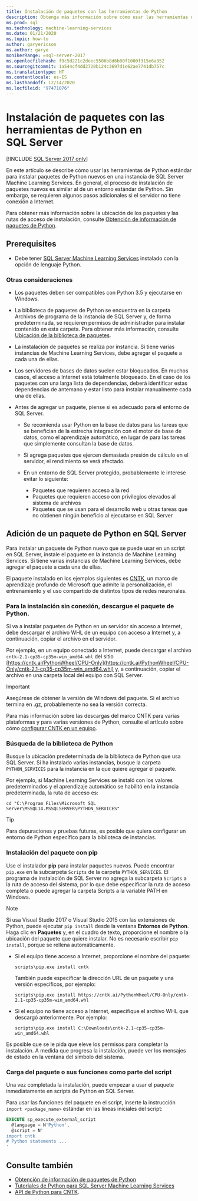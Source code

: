 ```yaml
---
title: Instalación de paquetes con las herramientas de Python
description: Obtenga más información sobre cómo usar las herramientas de Python estándar para instalar paquetes de Python nuevos en una instancia de SQL Server Machine Learning Services.
ms.prod: sql
ms.technology: machine-learning-services
ms.date: 01/21/2020
ms.topic: how-to
author: garyericson
ms.author: garye
monikerRange: =sql-server-2017
ms.openlocfilehash: f9c5d221c2deec5506b8d6b80f1000f315e6a352
ms.sourcegitcommit: 1a544cf4dd2720b124c3697d1e62ae7741db757c
ms.translationtype: HT
ms.contentlocale: es-ES
ms.lasthandoff: 12/14/2020
ms.locfileid: "97471076"
---
```

# <a name="install-packages-with-python-tools-on-sql-server"></a>Instalación de paquetes con las herramientas de Python en SQL Server
[!INCLUDE [SQL Server 2017 only](../../includes/applies-to-version/sqlserver2017-only.md)]

En este artículo se describe cómo usar las herramientas de Python estándar para instalar paquetes de Python nuevos en una instancia de SQL Server Machine Learning Services. En general, el proceso de instalación de paquetes nuevos es similar al de un entorno estándar de Python. Sin embargo, se requieren algunos pasos adicionales si el servidor no tiene conexión a Internet.

Para obtener más información sobre la ubicación de los paquetes y las rutas de acceso de instalación, consulte [Obtención de información de paquetes de Python](python-package-information.md).

## <a name="prerequisites"></a>Prerequisites

+ Debe tener [SQL Server Machine Learning Services](../install/sql-machine-learning-services-windows-install.md) instalado con la opción de lenguaje Python.

### <a name="other-considerations"></a>Otras consideraciones

+ Los paquetes deben ser compatibles con Python 3.5 y ejecutarse en Windows.

+ La biblioteca de paquetes de Python se encuentra en la carpeta Archivos de programa de la instancia de SQL Server y, de forma predeterminada, se requieren permisos de administrador para instalar contenido en esta carpeta. Para obtener más información, consulte [Ubicación de la biblioteca de paquetes](../package-management/python-package-information.md#default-python-library-location).

+ La instalación de paquetes se realiza por instancia. Si tiene varias instancias de Machine Learning Services, debe agregar el paquete a cada una de ellas.

+ Los servidores de bases de datos suelen estar bloqueados. En muchos casos, el acceso a Internet está totalmente bloqueado. En el caso de los paquetes con una larga lista de dependencias, deberá identificar estas dependencias de antemano y estar listo para instalar manualmente cada una de ellas.

+ Antes de agregar un paquete, piense si es adecuado para el entorno de SQL Server.

  + Se recomienda usar Python en la base de datos para las tareas que se benefician de la estrecha integración con el motor de base de datos, como el aprendizaje automático, en lugar de para las tareas que simplemente consultan la base de datos.

  + Si agrega paquetes que ejercen demasiada presión de cálculo en el servidor, el rendimiento se verá afectado.

  + En un entorno de SQL Server protegido, probablemente le interese evitar lo siguiente:
    + Paquetes que requieren acceso a la red
    + Paquetes que requieren acceso con privilegios elevados al sistema de archivos
    + Paquetes que se usan para el desarrollo web u otras tareas que no obtienen ningún beneficio al ejecutarse en SQL Server

## <a name="add-a-python-package-on-sql-server"></a>Adición de un paquete de Python en SQL Server

Para instalar un paquete de Python nuevo que se puede usar en un script en SQL Server, instale el paquete en la instancia de Machine Learning Services. Si tiene varias instancias de Machine Learning Services, debe agregar el paquete a cada una de ellas.

El paquete instalado en los ejemplos siguientes es [CNTK](/cognitive-toolkit/), un marco de aprendizaje profundo de Microsoft que admite la personalización, el entrenamiento y el uso compartido de distintos tipos de redes neuronales.

### <a name="for-offline-install-download-the-python-package"></a>Para la instalación sin conexión, descargue el paquete de Python.

Si va a instalar paquetes de Python en un servidor sin acceso a Internet, debe descargar el archivo WHL de un equipo con acceso a Internet y, a continuación, copiar el archivo en el servidor.

Por ejemplo, en un equipo conectado a Internet, puede descargar el archivo `cntk-2.1-cp35-cp35m-win_amd64.whl` del sitio [https://cntk.ai/PythonWheel/CPU-Only](https://cntk.ai/PythonWheel/CPU-Only/cntk-2.1-cp35-cp35m-win_amd64.whl) y, a continuación, copiar el archivo en una carpeta local del equipo con SQL Server.

> [!IMPORTANT]
> Asegúrese de obtener la versión de Windows del paquete. Si el archivo termina en .gz, probablemente no sea la versión correcta.

Para más información sobre las descargas del marco CNTK para varias plataformas y para varias versiones de Python, consulte el artículo sobre cómo [configurar CNTK en un equipo](/cognitive-toolkit/Setup-CNTK-on-your-machine).

### <a name="locate-the-python-library"></a>Búsqueda de la biblioteca de Python

Busque la ubicación predeterminada de la biblioteca de Python que usa SQL Server. Si ha instalado varias instancias, busque la carpeta `PYTHON_SERVICES` para la instancia en la que quiere agregar el paquete.

Por ejemplo, si Machine Learning Services se instaló con los valores predeterminados y el aprendizaje automático se habilitó en la instancia predeterminada, la ruta de acceso es:

```console
cd "C:\Program Files\Microsoft SQL Server\MSSQL14.MSSQLSERVER\PYTHON_SERVICES"
```

> [!TIP]
> Para depuraciones y pruebas futuras, es posible que quiera configurar un entorno de Python específico para la biblioteca de instancias.

### <a name="install-the-package-using-pip"></a>Instalación del paquete con pip

Use el instalador **pip** para instalar paquetes nuevos. Puede encontrar `pip.exe` en la subcarpeta `Scripts` de la carpeta `PYTHON_SERVICES`. El programa de instalación de SQL Server no agrega la subcarpeta `Scripts` a la ruta de acceso del sistema, por lo que debe especificar la ruta de acceso completa o puede agregar la carpeta Scripts a la variable PATH en Windows.

> [!NOTE]
> Si usa Visual Studio 2017 o Visual Studio 2015 con las extensiones de Python, puede ejecutar `pip install` desde la ventana **Entornos de Python**. Haga clic en **Paquetes** y, en el cuadro de texto, proporcione el nombre o la ubicación del paquete que quiere instalar. No es necesario escribir `pip install`, porque se rellena automáticamente.

+ Si el equipo tiene acceso a Internet, proporcione el nombre del paquete:

  ```console
  scripts\pip.exe install cntk
  ```
  También puede especificar la dirección URL de un paquete y una versión específicos, por ejemplo:

  ```console
  scripts\pip.exe install https://cntk.ai/PythonWheel/CPU-Only/cntk-2.1-cp35-cp35m-win_amd64.whl
  ```

+ Si el equipo no tiene acceso a Internet, especifique el archivo WHL que descargó anteriormente. Por ejemplo:

  ```console
  scripts\pip.exe install C:\Downloads\cntk-2.1-cp35-cp35m-win_amd64.whl
  ```

Es posible que se le pida que eleve los permisos para completar la instalación.
A medida que progresa la instalación, puede ver los mensajes de estado en la ventana del símbolo del sistema.

### <a name="load-the-package-or-its-functions-as-part-of-your-script"></a>Carga del paquete o sus funciones como parte del script

Una vez completada la instalación, puede empezar a usar el paquete inmediatamente en scripts de Python en SQL Server.

Para usar las funciones del paquete en el script, inserte la instrucción `import <package_name>` estándar en las líneas iniciales del script:

```sql
EXECUTE sp_execute_external_script 
  @language = N'Python', 
  @script = N'
import cntk
# Python statements ...
'
```

## <a name="see-also"></a>Consulte también

+ [Obtención de información de paquetes de Python](python-package-information.md)
+ [Tutoriales de Python para SQL Server Machine Learning Services](../tutorials/python-tutorials.md)
+ [API de Python para CNTK](https://cntk.ai/pythondocs/tutorials.html).